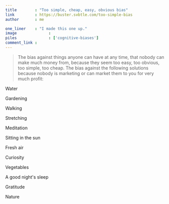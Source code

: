 ```yaml
---
title        : "Too simple, cheap, easy, obvious bias"
link         : https://buster.svbtle.com/too-simple-bias
author       : me

one_liner    : "I made this one up."
image			   : 
piles			   : ['cognitive-biases']
comment_link : 
---
```


> The bias against things anyone can have at any time, that nobody can make much money from, because they seem too easy, too obvious, too simple, too cheap. The bias against the following solutions because nobody is marketing or can market them to you for very much profit:

Water

Gardening

Walking

Stretching

Meditation

Sitting in the sun

Fresh air

Curiosity

Vegetables

A good night's sleep

Gratitude

Nature